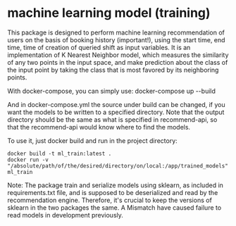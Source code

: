 # machine learning model (training)

This package is designed to perform machine learning recommendation of users on the basis of booking history (important!), using the start time, end time, time of creation of queried shift as input variables. It is an implementation of K Nearest Neighbor model, which measures the similarity of any two points in the input space, and make prediction about the class of the input point by taking the class that is most favored by its neighboring points.

With docker-compose, you can simply use:
docker-compose up --build

And in docker-compose.yml the source under build can be changed, if you want the models to be written to a specified directory. Note that the output directory should be the same as what is specified in recommend-api, so that the recommend-api would know where to find the models.

To use it, just docker build and run in the project directory:

    docker build -t ml_train:latest .
    docker run -v "/absolute/path/of/the/desired/directory/on/local:/app/trained_models"  ml_train

Note: The package train and serialize models using sklearn, as included in requirements.txt file, and is supposed to be deserialized and read by the recommendation engine. Therefore, it's crucial to keep the versions of sklearn in the two packages the same. A Mismatch have caused failure to read models in development previously.
